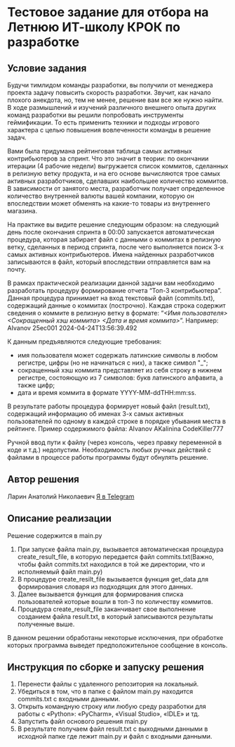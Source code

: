 # Тестовое задание для отбора на Летнюю ИТ-школу КРОК по разработке

## Условие задания
Будучи тимлидом команды разработки, вы получили от менеджера проекта задачу повысить скорость разработки. Звучит, как начало плохого анекдота, но, тем не менее, решение вам все же нужно найти. В ходе размышлений и изучений различного внешнего опыта других команд разработки вы решили попробовать инструменты геймификации. То есть применить техники и подходы игрового характера с целью повышения вовлеченности команды в решение задач.

Вами была придумана рейтинговая таблица самых активных контрибьютеров за спринт. Что это значит в теории: по окончании итерации (4 рабочие недели) выгружается список коммитов, сделанных в релизную ветку продукта, и на его основе вычисляются трое самых активных разработчиков, сделавших наибольшее количество коммитов. В зависимости от занятого места, разработчик получает определенное количество внутренней валюты вашей компании, которую он впоследствии может обменять на какие-то товары из внутреннего магазина.

На практике вы видите решение следующим образом: на следующий день после окончания спринта в 00:00 запускается автоматическая процедура, которая забирает файл с данными о коммитах в релизную ветку, сделанных в период спринта, после чего выполняется поиск 3-х самых активных контрибьютеров. Имена найденных разработчиков записываются в файл, который впоследствии отправляется вам на почту.

В рамках практической реализации данной задачи вам необходимо разработать процедуру формирование отчета “Топ-3 контрибьютера”. Данная процедура принимает на вход текстовый файл (commits.txt), содержащий данные о коммитах (построчно). Каждая строка содержит сведения о коммите в релизную ветку в формате: “_<Имя пользователя> <Сокращенный хэш коммита> <Дата и время коммита>_”.
Например: AIvanov 25ec001 2024-04-24T13:56:39.492

К данным предъявляются следующие требования:
- имя пользователя может содержать латинские символы в любом регистре, цифры (но не начинаться с них), а также символ "_";
- сокращенный хэш коммита представляет из себя строку в нижнем регистре, состояющую из 7 символов: букв латинского алфавита, а также цифр;
- дата и время коммита в формате YYYY-MM-ddTHH:mm:ss.

В результате работы процедура формирует новый файл (result.txt), содержащий информацию об именах 3-х самых активных пользователей по одному в каждой строке в порядке убывания места в рейтинге. Пример содержимого файла:
AIvanov
AKalinina
CodeKiller777

Ручной ввод пути к файлу (через консоль, через правку переменной в коде и т.д.) недопустим. Необходимость любых ручных действий с файлами в процессе работы программы будут обнулять решение.

## Автор решения
Ларин Анатолий Николаевич
[Я в Telegram](https://t.me/centner_cents)

## Описание реализации
Решение содержится в main.py
1. При запуске файла main.py, вызывается автоматическая процедура create_result_file, в которую передается файл commits.txt(Важно, чтобы файл commits.txt находился в той же директории, что и исполняемый файл main.py)
2. В процедуре create_resilt_file вызывается функция get_data для формирования словаря из подходящих для этого данных.
3. Далее вызывается функция для формирования списка пользователей которые вошли в топ-3 по количеству коммитов.
4. Процедура create_result_file заканчивает свое выполнение созданием файла result.txt, в который записываются результаты полученные выше.

В данном решении обработаны некоторые исключения, при обработке которых программа выведет предположительное сообщение в консоль.

## Инструкция по сборке и запуску решения
1. Перенести файлы с удаленного репозитория на локальный.
2. Убедиться в том, что в папке с файлом main.py находится commits.txt с входными данными.
3. Открыть командную строку или любую среду разработки для работы с «Python»: «PyCharm», «Visual Studio», «IDLE» и тд.
4. Запустить файл основого решения main.py
5. В результате получаем файл result.txt с выходными данными в исходной папке где лежит main.py и файл с входными данными.
